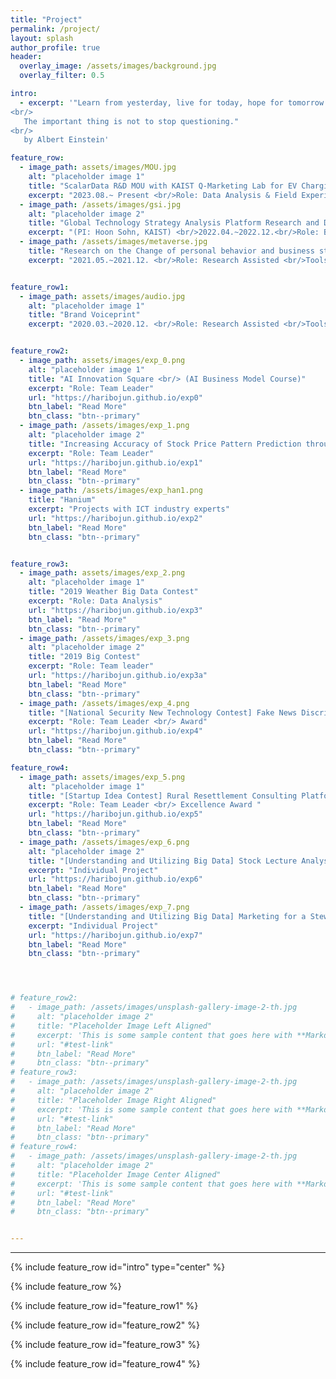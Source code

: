 ```yaml
---  
title: "Project"
permalink: /project/
layout: splash
author_profile: true
header:
  overlay_image: /assets/images/background.jpg
  overlay_filter: 0.5

intro:
  - excerpt: '"Learn from yesterday, live for today, hope for tomorrow.
<br/>
   The important thing is not to stop questioning."  
<br/>
   by Albert Einstein'

feature_row:
  - image_path: assets/images/MOU.jpg
    alt: "placeholder image 1"
    title: "ScalarData R&D MOU with KAIST Q-Marketing Lab for EV Charging"
    excerpt: "2023.08.~ Present <br/>Role: Data Analysis & Field Experiments <br/> - Successfully established a Memorandum of Understanding(MOU) <a href='https://www.hankyung.com/economy/article/202308259512O'>Article</a>"
  - image_path: /assets/images/gsi.jpg
    alt: "placeholder image 2"
    title: "Global Technology Strategy Analysis Platform Research and Development "
    excerpt: "(PI: Hoon Sohn, KAIST) <br/>2022.04.~2022.12.<br/>Role: Big Data Analysis Tools: Ubuntu, Server, Python <br/>- Confidential Project"
  - image_path: /assets/images/metaverse.jpg
    title: "Research on the Change of personal behavior and business strategy in the Post-AI era"
    excerpt: "2021.05.~2021.12. <br/>Role: Research Assisted <br/>Tools: Python <br/>Objective: Analysis and prediction of the Metaverse, which is receiving attention as a new paradigm in the Post-AI era. & Strategies for AI startups in the Post-AI era that are threatened by the lack of proprietary data assets, which are the foundation of survival."


feature_row1:
  - image_path: assets/images/audio.jpg
    alt: "placeholder image 1"
    title: "Brand Voiceprint"
    excerpt: "2020.03.~2020.12. <br/>Role: Research Assisted <br/>Tools: Python, Google API <br/>Objective: Can we find the right voice for a brand? <br/>Extracted the features from advertising audios such as man/woman, how many people are in the audio."


feature_row2:
  - image_path: assets/images/exp_0.png
    alt: "placeholder image 1"
    title: "AI Innovation Square <br/> (AI Business Model Course)"
    excerpt: "Role: Team Leader"
    url: "https://haribojun.github.io/exp0"
    btn_label: "Read More"
    btn_class: "btn--primary"   
  - image_path: /assets/images/exp_1.png
    alt: "placeholder image 2"
    title: "Increasing Accuracy of Stock Price Pattern Prediction through Data Augmentation for Deep Learning"
    excerpt: "Role: Team Leader"
    url: "https://haribojun.github.io/exp1"
    btn_label: "Read More"
    btn_class: "btn--primary"
  - image_path: /assets/images/exp_han1.png
    title: "Hanium"
    excerpt: "Projects with ICT industry experts"
    url: "https://haribojun.github.io/exp2"
    btn_label: "Read More"
    btn_class: "btn--primary"


feature_row3:
  - image_path: assets/images/exp_2.png
    alt: "placeholder image 1"
    title: "2019 Weather Big Data Contest"
    excerpt: "Role: Data Analysis"
    url: "https://haribojun.github.io/exp3"
    btn_label: "Read More"
    btn_class: "btn--primary"  
  - image_path: /assets/images/exp_3.png
    alt: "placeholder image 2"
    title: "2019 Big Contest"
    excerpt: "Role: Team leader"
    url: "https://haribojun.github.io/exp3a"
    btn_label: "Read More"
    btn_class: "btn--primary"
  - image_path: /assets/images/exp_4.png
    title: "[National Security New Technology Contest] Fake News Discrimination Technology"
    excerpt: "Role: Team Leader <br/> Award"
    url: "https://haribojun.github.io/exp4"
    btn_label: "Read More"
    btn_class: "btn--primary"

feature_row4:
  - image_path: assets/images/exp_5.png
    alt: "placeholder image 1"
    title: "[Startup Idea Contest] Rural Resettlement Consulting Platform Using Public Data"
    excerpt: "Role: Team Leader <br/> Excellence Award "
    url: "https://haribojun.github.io/exp5"
    btn_label: "Read More"
    btn_class: "btn--primary"   
  - image_path: /assets/images/exp_6.png
    alt: "placeholder image 2"
    title: "[Understanding and Utilizing Big Data] Stock Lecture Analysis"
    excerpt: "Individual Project"
    url: "https://haribojun.github.io/exp6"
    btn_label: "Read More"
    btn_class: "btn--primary"
  - image_path: /assets/images/exp_7.png
    title: "[Understanding and Utilizing Big Data] Marketing for a Stew Restaurant Using Data"
    excerpt: "Individual Project"
    url: "https://haribojun.github.io/exp7"
    btn_label: "Read More"
    btn_class: "btn--primary"




# feature_row2:
#   - image_path: /assets/images/unsplash-gallery-image-2-th.jpg
#     alt: "placeholder image 2"
#     title: "Placeholder Image Left Aligned"
#     excerpt: 'This is some sample content that goes here with **Markdown** formatting. Left aligned with `type="left"`'
#     url: "#test-link"
#     btn_label: "Read More"
#     btn_class: "btn--primary"
# feature_row3:
#   - image_path: /assets/images/unsplash-gallery-image-2-th.jpg
#     alt: "placeholder image 2"
#     title: "Placeholder Image Right Aligned"
#     excerpt: 'This is some sample content that goes here with **Markdown** formatting. Right aligned with `type="right"`'
#     url: "#test-link"
#     btn_label: "Read More"
#     btn_class: "btn--primary"
# feature_row4:
#   - image_path: /assets/images/unsplash-gallery-image-2-th.jpg
#     alt: "placeholder image 2"
#     title: "Placeholder Image Center Aligned"
#     excerpt: 'This is some sample content that goes here with **Markdown** formatting. Centered with `type="center"`'
#     url: "#test-link"
#     btn_label: "Read More"
#     btn_class: "btn--primary"


---
```




---

{% include feature_row id="intro" type="center" %}

{% include feature_row %}

{% include feature_row id="feature_row1" %}

{% include feature_row id="feature_row2" %}

{% include feature_row id="feature_row3" %}

{% include feature_row id="feature_row4" %}



<!--  {% include feature_row id="feature_row2" type="left" %}

 {% include feature_row id="feature_row3" type="right" %}

 {% include feature_row id="feature_row4" type="center" %} -->





